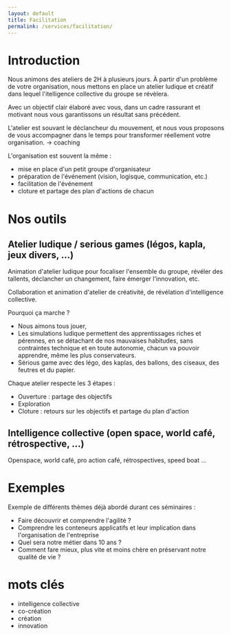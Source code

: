 ```yaml
---
layout: default
title: Facilitation
permalink: /services/facilitation/
---
```


# Introduction

Nous animons des ateliers de 2H à plusieurs jours.
À partir d'un problème de votre organisation, nous mettons en place un atelier ludique et créatif dans lequel l'itelligence collective du groupe se révèlera.

Avec un objectif clair élaboré avec vous, dans un cadre rassurant et motivant nous vous garantissons un résultat sans précédent.

L'atelier est souvant le déclancheur du mouvement, et nous vous proposons de vous accompagner dans le temps pour transformer réellement votre organisation. -> coaching


L'organisation est souvent la même :

- mise en place d'un petit groupe d'organisateur
- préparation de l'événement (vision, logisque, communication, etc.)
- facilitation de l'événement
- cloture et partage des plan d'actions de chacun


# Nos outils

## Atelier ludique / serious games (légos, kapla, jeux divers, ...)

Animation d'atelier ludique pour focaliser l'ensemble du groupe, révéler des tallents, déclancher un changement, faire émerger l'innovation, etc.

Collaboration et animation d'atelier de créativité, de révélation d'intelligence collective.

Pourquoi ça marche ?

- Nous aimons tous jouer,
- Les simulations ludique permettent des apprentissages riches et pérennes, en se détachant de nos mauvaises habitudes, sans contraintes technique et en toute autonomie, chacun va pouvoir apprendre, même les plus conservateurs.
- Sérious game avec des légo, des kaplas, des ballons, des ciseaux, des feutres et du papier.

Chaque atelier respecte les 3 étapes :

- Ouverture : partage des objectifs
- Exploration
- Cloture : retours sur les objectifs et partage du plan d'action

## Intelligence collective (open space, world café, rétrospective, ...)

Openspace, world café, pro action café, rétrospectives, speed boat ...


# Exemples

Exemple de différents thèmes déjà abordé durant ces séminaires :

- Faire découvrir et comprendre l'agilité ?
- Comprendre les conteneurs applicatifs et leur implication dans l'organisation de l'entreprise
- Quel sera notre métier dans 10 ans ?
- Comment fare mieux, plus vite et moins chère en préservant notre qualité de vie ?

# mots clés 
* intelligence collective
* co-création
* création
* innovation
